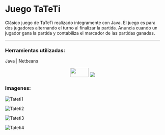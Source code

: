 # Juego TaTeTi
Clásico juego de TaTeTi realizado íntegramente con Java.
El juego es para dos jugadores alternando el turno al finalizar la partida. Anuncia cuando un jugador gana la partida y contabiliza el marcador de las partidas ganadas.

---
### Herramientas utilizadas:
Java | Netbeans 

<div align="center">
<img width="60" height="30" src="https://elblogdecodigo.files.wordpress.com/2014/12/java_logo.png" />

<img src="https://img.shields.io/badge/apache%20netbeans-1B6AC6?style=for-the-badge&logo=apache%20netbeans%20IDE&logoColor=white" />
</div

---

### Imagenes:

![Tateti1](https://github.com/martinLisi82ORT/TaTeTi/assets/111402719/a2157bb4-c53f-4c42-b3dd-fd8c91cb4bd7)

![Tateti2](https://github.com/martinLisi82ORT/TaTeTi/assets/111402719/530ebb2e-91d9-4237-b0dd-246b75c58be9)

![Tateti3](https://github.com/martinLisi82ORT/TaTeTi/assets/111402719/c0251b12-70c0-41a9-bc89-db9a615c61d5)

![Tateti4](https://github.com/martinLisi82ORT/TaTeTi/assets/111402719/7506b742-8fd2-479b-9fdc-838c342da420)



